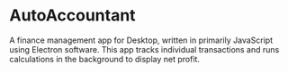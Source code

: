 # AutoAccountant
  A finance management app for Desktop, written in primarily JavaScript using Electron software. This app tracks individual transactions and runs calculations in the background to display net profit.
